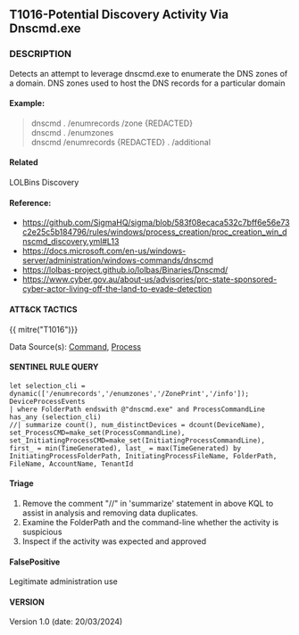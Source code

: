 ## T1016-Potential Discovery Activity Via Dnscmd.exe

### DESCRIPTION

Detects an attempt to leverage dnscmd.exe to enumerate the DNS zones of a domain. DNS zones used to host the DNS records for a particular domain

#### Example:

> dnscmd . /enumrecords /zone {REDACTED} <br>
> dnscmd . /enumzones <br>
> dnscmd /enumrecords {REDACTED} . /additional <br>

#### Related

LOLBins
Discovery

#### Reference:

- https://github.com/SigmaHQ/sigma/blob/583f08ecaca532c7bff6e56e73c2e25c5b184796/rules/windows/process_creation/proc_creation_win_dnscmd_discovery.yml#L13 <br>
- https://docs.microsoft.com/en-us/windows-server/administration/windows-commands/dnscmd <br>
- https://lolbas-project.github.io/lolbas/Binaries/Dnscmd/ <br>
- https://www.cyber.gov.au/about-us/advisories/prc-state-sponsored-cyber-actor-living-off-the-land-to-evade-detection <br>

#### ATT&CK TACTICS

{{ mitre("T1016")}}

Data Source(s): [Command](https://attack.mitre.org/datasources/DS0017), [Process](https://attack.mitre.org/datasources/DS0009/)

#### SENTINEL RULE QUERY

```
let selection_cli = dynamic(['/enumrecords','/enumzones','/ZonePrint','/info']);
DeviceProcessEvents
| where FolderPath endswith @"dnscmd.exe" and ProcessCommandLine has_any (selection_cli)
//| summarize count(), num_distinctDevices = dcount(DeviceName), set_ProcessCMD=make_set(ProcessCommandLine), set_InitiatingProcessCMD=make_set(InitiatingProcessCommandLine), first_ = min(TimeGenerated), last_ = max(TimeGenerated) by InitiatingProcessFolderPath, InitiatingProcessFileName, FolderPath, FileName, AccountName, TenantId 
```

#### Triage

1. Remove the comment "//" in 'summarize' statement in above KQL to assist in analysis and removing data duplicates.
1. Examine the FolderPath and the command-line whether the activity is suspicious
1. Inspect if the activity was expected and approved

#### FalsePositive

Legitimate administration use

#### VERSION

Version 1.0 (date: 20/03/2024)
